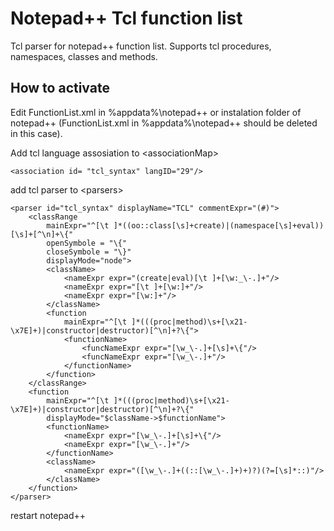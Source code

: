 # Notepad++ Tcl function list

Tcl parser for notepad++ function list. Supports tcl procedures, namespaces, classes and methods.

## How to activate

Edit FunctionList.xml in %appdata%\notepad++ or instalation folder of notepad++ (FunctionList.xml in %appdata%\notepad++ should be deleted in this case).

Add tcl language assosiation to \<associationMap>

```
<association id= "tcl_syntax" langID="29"/>
```

add tcl parser to \<parsers>

```
<parser id="tcl_syntax" displayName="TCL" commentExpr="(#)">
    <classRange
        mainExpr="^[\t ]*((oo::class[\s]+create)|(namespace[\s]+eval))[\s]+[^\n]+\{"
        openSymbole = "\{"
        closeSymbole = "\}"
        displayMode="node">
        <className>
            <nameExpr expr="(create|eval)[\t ]+[\w:_\-.]+"/>
            <nameExpr expr="[\t ]+[\w:]+"/>
            <nameExpr expr="[\w:]+"/>
        </className>
        <function
            mainExpr="^[\t ]*(((proc|method)\s+[\x21-\x7E]+)|constructor|destructor)[^\n]+?\{">
            <functionName>
                <funcNameExpr expr="[\w_\-.]+[\s]+\{"/>
                <funcNameExpr expr="[\w_\-.]+"/>
            </functionName>
        </function>
    </classRange>
    <function
        mainExpr="^[\t ]*(((proc|method)\s+[\x21-\x7E]+)|constructor|destructor)[^\n]+?\{"
        displayMode="$className->$functionName">
        <functionName>
            <nameExpr expr="[\w_\-.]+[\s]+\{"/>
            <nameExpr expr="[\w_\-.]+"/>
        </functionName>
        <className>
            <nameExpr expr="([\w_\-.]+((::[\w_\-.]+)+)?)(?=[\s]*::)"/>
        </className>
    </function>
</parser>
```

restart notepad++
